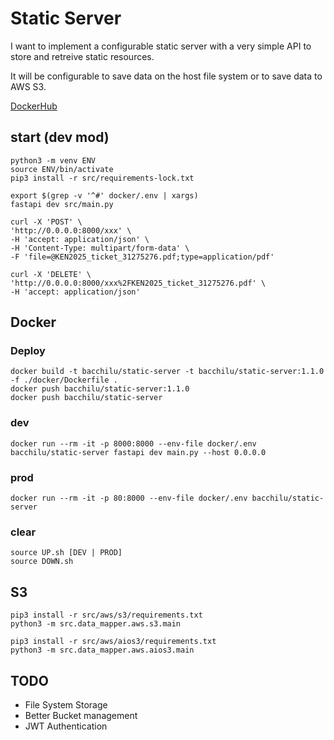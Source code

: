 # Static Server

I want to implement a configurable static server with a very simple API to store and retreive static resources.

It will be configurable to save data on the host file system or to save data to AWS S3.

[DockerHub](https://hub.docker.com/r/bacchilu/static-server)

## start (dev mod)

    python3 -m venv ENV
    source ENV/bin/activate
    pip3 install -r src/requirements-lock.txt

    export $(grep -v '^#' docker/.env | xargs)
    fastapi dev src/main.py

    curl -X 'POST' \
    'http://0.0.0.0:8000/xxx' \
    -H 'accept: application/json' \
    -H 'Content-Type: multipart/form-data' \
    -F 'file=@KEN2025_ticket_31275276.pdf;type=application/pdf'

    curl -X 'DELETE' \
    'http://0.0.0.0:8000/xxx%2FKEN2025_ticket_31275276.pdf' \
    -H 'accept: application/json'

## Docker

### Deploy

    docker build -t bacchilu/static-server -t bacchilu/static-server:1.1.0 -f ./docker/Dockerfile .
    docker push bacchilu/static-server:1.1.0
    docker push bacchilu/static-server

### dev

    docker run --rm -it -p 8000:8000 --env-file docker/.env bacchilu/static-server fastapi dev main.py --host 0.0.0.0

### prod

    docker run --rm -it -p 80:8000 --env-file docker/.env bacchilu/static-server

### clear

    source UP.sh [DEV | PROD]
    source DOWN.sh

## S3

    pip3 install -r src/aws/s3/requirements.txt
    python3 -m src.data_mapper.aws.s3.main

    pip3 install -r src/aws/aios3/requirements.txt
    python3 -m src.data_mapper.aws.aios3.main

## TODO

- File System Storage
- Better Bucket management
- JWT Authentication
